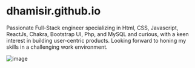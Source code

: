 # dhamisir.github.io

Passionate Full-Stack engineer specializing in Html, CSS, Javascript, ReactJs, Chakra, Bootstrap UI, Php, and MySQL and curious, with a keen interest in building user-centric products. Looking forward to honing my skills in a challenging work environment.

![image](https://user-images.githubusercontent.com/96005514/208365433-a6727348-a9cb-4eb8-b364-0d12f7172af9.png)
